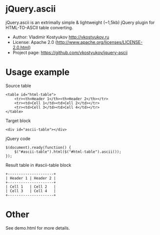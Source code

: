 jQuery.ascii
============
jQuery.ascii is an extrimally simple & lightweight (~1,5kb) jQuery plugin for HTML-TO-ASCII table converting.

* Author: Vladimir Kostyukov http://vkostyukov.ru
* License: Apache 2.0 (http://www.apache.org/licenses/LICENSE-2.0.html)
* Project page: https://github.com/vkostyukov/jquery-ascii

Usage example
=============

Source table

	<table id="html-table">
		<tr><th>Header 1</th><th>Header 2</th></tr>
		<tr><td>Cell 1</td><td>Cell 2</td></tr>
		<tr><td>Cell 3</td><td>Cell 4</td></tr>
	</table>

Target block

	<div id="ascii-table"></div>

jQuery code

	$(document).ready(function() {
		$("#ascii-table").html($("#html-table").ascii());
	});

Result table in #ascii-table block

	+---------------------+
	| Header 1 | Header 2 |
	+---------------------+
	| Cell 1   | Cell 2   |
	| Cell 3   | Cell 4   |
	+---------------------+

Other
=====
See demo.html for more details.